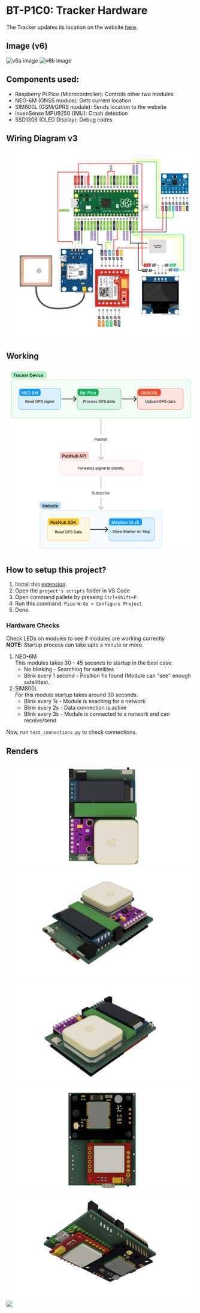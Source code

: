 # BT-P1C0: Tracker Hardware

The Tracker updates its location on the website [here](<[https://mg-lsj.github.io/Bus-Tracker/](https://bt-p1c0.github.io/BT-Website/)>).

## Image (v6)

![v6a image](/img/v6a.png)
![v6b image](/img/v6b.png)

## Components used:

-   Raspberry Pi Pico (Microcontroller): Controls other two modules
-   NEO-6M (GNSS module): Gets current location
-   SIM800L (GSM/GPRS module): Sends location to the website
-   InvenSense MPU9250 (IMU): Crash detection
-   SSD1306 (OLED Display): Debug codes

## Wiring Diagram v3

![Drawing Diagram](/img/Bt-Pico.png)

## Working

![Working Diagram](/img/working.png)

## How to setup this project?

1. Install this [extension](https://marketplace.visualstudio.com/items?itemName=paulober.pico-w-go).
2. Open the `project's scripts` folder in VS Code
3. Open command pallete by pressing `Ctrl+Shift+P`
4. Run this command. `Pico-W-Go > Configure Project`
5. Done.

### Hardware Checks

Check LEDs on modules to see if modules are working correctly  
**NOTE:** Startup process can take upto a minute or more.

1. NEO-6M  
   This modules takes 30 - 45 seconds to startup in the best case.
    - No blinking - Searching for satellites
    - Blink every 1 second - Position fix found (Module can "see" enough satelittes).
2. SIM800L  
   For this module startup takes around 30 seconds.
    - Blink every 1s - Module is seaching for a network
    - Blink every 2s - Data connection is active
    - Blink every 3s - Module is connected to a network and can receive/send

Now, run `test_connections.py` to check connections.

## Renders

![](/img/renders/t.png)
![](/img/renders/a1.png)
![](/img/renders/a4.png)
![](/img/renders/b.png)
![](/img/renders/b1.png)
![](/img/renders/b2.png)
